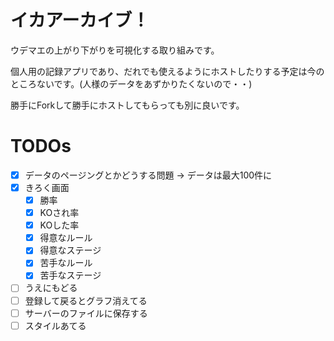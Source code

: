 # イカアーカイブ！
ウデマエの上がり下がりを可視化する取り組みです。

個人用の記録アプリであり、だれでも使えるようにホストしたりする予定は今のところないです。(人様のデータをあずかりたくないので・・)

勝手にForkして勝手にホストしてもらっても別に良いです。

# TODOs
- [x] データのページングとかどうする問題 -> データは最大100件に
- [x] きろく画面
  - [x] 勝率
  - [x] KOされ率
  - [x] KOした率
  - [x] 得意なルール
  - [x] 得意なステージ
  - [x] 苦手なルール
  - [x] 苦手なステージ
- [ ] うえにもどる
- [ ] 登録して戻るとグラフ消えてる
- [ ] サーバーのファイルに保存する
- [ ] スタイルあてる
